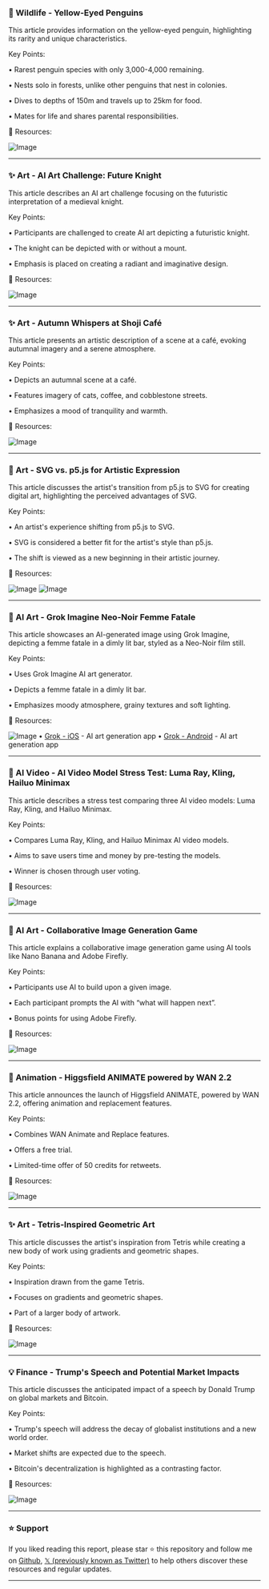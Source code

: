### 🐧 Wildlife - Yellow-Eyed Penguins

This article provides information on the yellow-eyed penguin, highlighting its rarity and unique characteristics.

Key Points:

• Rarest penguin species with only 3,000-4,000 remaining.


• Nests solo in forests, unlike other penguins that nest in colonies.


• Dives to depths of 150m and travels up to 25km for food.


• Mates for life and shares parental responsibilities.


🔗 Resources:

![Image](https://pbs.twimg.com/amplify_video_thumb/1970478444418080771/img/ZxCN2T4JBiAJJ4AV.jpg)

---
### ✨ Art - AI Art Challenge: Future Knight

This article describes an AI art challenge focusing on the futuristic interpretation of a medieval knight.

Key Points:

• Participants are challenged to create AI art depicting a futuristic knight.


•  The knight can be depicted with or without a mount.


•  Emphasis is placed on creating a radiant and imaginative design.


🔗 Resources:

![Image](https://pbs.twimg.com/media/G1iLR2LW8AAU0Mz?format=jpg&name=small)

---
### ✨ Art - Autumn Whispers at Shoji Café

This article presents an artistic description of a scene at a café, evoking autumnal imagery and a serene atmosphere.

Key Points:

• Depicts an autumnal scene at a café.


• Features imagery of cats, coffee, and cobblestone streets.


• Emphasizes a mood of tranquility and warmth.


🔗 Resources:

![Image](https://pbs.twimg.com/media/G1iKABBaoAUNG_y?format=jpg&name=small)

---
### 🤖 Art - SVG vs. p5.js for Artistic Expression

This article discusses the artist's transition from p5.js to SVG for creating digital art, highlighting the perceived advantages of SVG.

Key Points:

•  An artist's experience shifting from p5.js to SVG.


•  SVG is considered a better fit for the artist's style than p5.js.


• The shift is viewed as a new beginning in their artistic journey.


🔗 Resources:

![Image](https://pbs.twimg.com/media/G1iBsb1WcAAPNC4?format=png&name=small)
![Image](https://pbs.twimg.com/media/G1iCAB1WsAA_8LU?format=png&name=small)

---
### 🤖 AI Art - Grok Imagine Neo-Noir Femme Fatale

This article showcases an AI-generated image using Grok Imagine, depicting a femme fatale in a dimly lit bar, styled as a Neo-Noir film still.


Key Points:

• Uses Grok Imagine AI art generator.


• Depicts a femme fatale in a dimly lit bar.


• Emphasizes moody atmosphere, grainy textures and soft lighting.


🔗 Resources:

![Image](https://pbs.twimg.com/media/G1cvpONXQAESMjr?format=jpg&name=small)
• [Grok - iOS](https://apps.apple.com/app/grok/id6670324846) - AI art generation app
• [Grok - Android](https://play.google.com/store/apps/details?id=ai.x.grok&utm_source=x&utm_campaign=grok_imagine_post) - AI art generation app

---
### 🚀 AI Video - AI Video Model Stress Test: Luma Ray, Kling, Hailuo Minimax

This article describes a stress test comparing three AI video models: Luma Ray, Kling, and Hailuo Minimax.


Key Points:

•  Compares Luma Ray, Kling, and Hailuo Minimax AI video models.


•  Aims to save users time and money by pre-testing the models.


•  Winner is chosen through user voting.


🔗 Resources:

![Image](https://pbs.twimg.com/amplify_video_thumb/1970235253433225218/img/DW2Gp_elrd3jaX85.jpg)

---
### 🚀 AI Art - Collaborative Image Generation Game

This article explains a collaborative image generation game using AI tools like Nano Banana and Adobe Firefly.


Key Points:

•  Participants use AI to build upon a given image.


•  Each participant prompts the AI with “what will happen next”.


•  Bonus points for using Adobe Firefly.


🔗 Resources:

![Image](https://pbs.twimg.com/media/G1dp_76WAAEbKKz?format=jpg&name=small)

---
### 🚀 Animation - Higgsfield ANIMATE powered by WAN 2.2

This article announces the launch of Higgsfield ANIMATE, powered by WAN 2.2, offering animation and replacement features.


Key Points:

•  Combines WAN Animate and Replace features.


•  Offers a free trial.


•  Limited-time offer of 50 credits for retweets.


🔗 Resources:

![Image](https://pbs.twimg.com/amplify_video_thumb/1970264631886352384/img/ya54Do2SIRtQgN_o.jpg)

---
### ✨ Art - Tetris-Inspired Geometric Art

This article discusses the artist's inspiration from Tetris while creating a new body of work using gradients and geometric shapes.


Key Points:

•  Inspiration drawn from the game Tetris.


•  Focuses on gradients and geometric shapes.


•  Part of a larger body of artwork.


🔗 Resources:

![Image](https://pbs.twimg.com/media/G1cbretXEAAM0Ip?format=jpg&name=small)

---
### 💡 Finance - Trump's Speech and Potential Market Impacts

This article discusses the anticipated impact of a speech by Donald Trump on global markets and Bitcoin.


Key Points:

• Trump's speech will address the decay of globalist institutions and a new world order.


• Market shifts are expected due to the speech.


• Bitcoin's decentralization is highlighted as a contrasting factor.


🔗 Resources:

![Image](https://pbs.twimg.com/ext_tw_video_thumb/1970320725203427328/pu/img/1tTRj2tdmFuGOQvM.jpg)


---

### ⭐️ Support

If you liked reading this report, please star ⭐️ this repository and follow me on [Github](https://github.com/Drix10), [𝕏 (previously known as Twitter)](https://x.com/DRIX_10_) to help others discover these resources and regular updates.

---